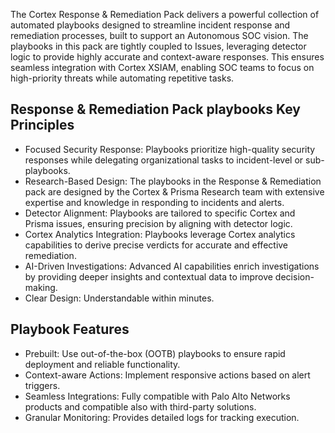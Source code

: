 The Cortex Response & Remediation Pack delivers a powerful collection of automated playbooks designed to streamline incident response and remediation processes, built to support an Autonomous SOC vision.
The playbooks in this pack are tightly coupled to Issues, leveraging detector logic to provide highly accurate and context-aware responses. This ensures seamless integration with Cortex XSIAM, enabling SOC teams to focus on high-priority threats while automating repetitive tasks.

## Response & Remediation Pack playbooks Key Principles

- Focused Security Response: Playbooks prioritize high-quality security responses while delegating organizational tasks to incident-level or sub-playbooks.
- Research-Based Design: The playbooks in the Response & Remediation pack are designed by the Cortex & Prisma Research team with extensive expertise and knowledge in responding to incidents and alerts.
- Detector Alignment: Playbooks are tailored to specific Cortex and Prisma issues, ensuring precision by aligning with detector logic.
- Cortex Analytics Integration: Playbooks leverage Cortex analytics capabilities to derive precise verdicts for accurate and effective remediation.
- AI-Driven Investigations: Advanced AI capabilities enrich investigations by providing deeper insights and contextual data to improve decision-making.
- Clear Design: Understandable within minutes.

## Playbook Features

- Prebuilt: Use out-of-the-box (OOTB) playbooks to ensure rapid deployment and reliable functionality.
- Context-aware Actions: Implement responsive actions based on alert triggers.
- Seamless Integrations: Fully compatible with Palo Alto Networks products and compatible also with third-party solutions.
- Granular Monitoring: Provides detailed logs for tracking execution.
